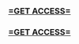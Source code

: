 <h3><strong><a href="https://www.google.com/url?q=https%3A%2F%2Fappbitly.com%2FBlvvf">=GET ACCESS=</a></strong></h3>

<h3><strong><a href="https://www.google.com/url?q=https%3A%2F%2Fappbitly.com%2FBlvvf">=GET ACCESS=</a></strong></h3>
